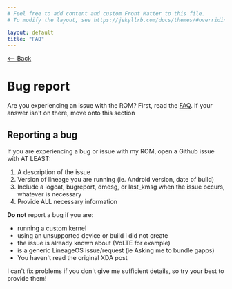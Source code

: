 ```yaml
---
# Feel free to add content and custom Front Matter to this file.
# To modify the layout, see https://jekyllrb.com/docs/themes/#overriding-theme-defaults

layout: default
title: "FAQ"
---
```

[ <-- Back](../)
# Bug report
Are you experiencing an issue with the ROM? First, read the [FAQ](../faq). If your answer isn't on there, move onto this section

## Reporting a bug
If you are experiencing a bug or issue with my ROM, open a Github issue with AT LEAST:  
1) A description of the issue  
2) Version of lineage you are running (ie. Android version, date of build)  
3) Include a logcat, bugreport, dmesg, or last_kmsg when the issue occurs, whatever is necessary  
4) Provide ALL necessary information  

**Do not** report a bug if you are:
- running a custom kernel
- using an unsupported device or build i did not create
- the issue is already known about (VoLTE for example)
- is a generic LineageOS issue/request (ie Asking me to bundle gapps)
- You haven't read the original XDA post

I can't fix problems if you don't give me sufficient details, so try your best to provide them!

